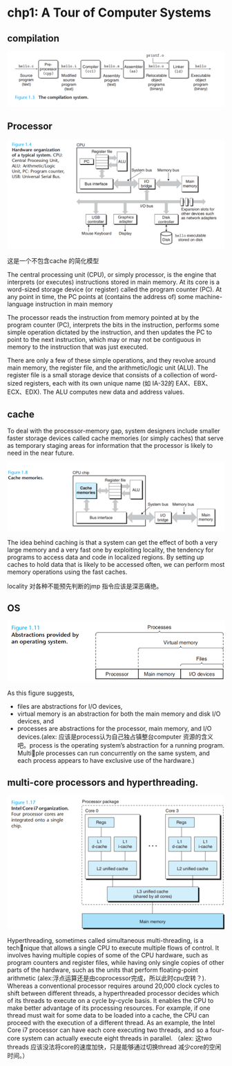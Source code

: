 # chp1: A Tour of Computer Systems

## compilation

![the process of  compilation ](images/fig_1_3.png)

## Processor

![the processor ](images/fig_1_4.png)

这是一个不包含cache 的简化模型

The central processing unit (CPU), or simply processor, is the engine that interprets (or executes) instructions stored in main memory. At its core is a word-sized storage device (or register) called the program counter (PC). At any point in time, the PC points at (contains the address of) some machine-language instruction in main memory

The processor reads the instruction from memory pointed at by the program counter (PC), interprets the bits in the instruction, performs some simple
operation dictated by the instruction, and then updates the PC to point to the next instruction, which may or may not be contiguous in memory to the instruction that was just executed.

There are only a few of these simple operations, and they revolve around main memory, the register file, and the arithmetic/logic unit (ALU). The register
file is a small storage device that consists of a collection of word-sized registers, each with its own unique name (如 IA-32的 EAX、EBX、ECX、EDX). The ALU computes new data and address values.

## cache
To deal with the processor-memory gap, system designers include smaller faster storage devices called cache memories (or simply caches) that serve as
temporary staging areas for information that the processor is likely to need in the near future.

![the processor ](images/fig_1_8.png)

The idea behind caching is that a system can get the effect of both a very large memory and a very fast one by exploiting locality, the tendency for
programs to access data and code in localized regions. By setting up caches to hold data that is likely to be accessed often, we can perform most memory operations using the fast caches.

locality 对各种不能预先判断的jmp 指令应该是深恶痛绝。

## OS
![the Abstractions](images/fig_1_11.png)

As this figure suggests,
* files are abstractions for I/O devices, 
* virtual memory is an abstraction for both the main memory and disk I/O devices, and
* processes are abstractions for the processor, main memory, and I/O devices.(alex: 应该是process认为自己独占镇整台computer 资源的含义吧。process is the operating system’s abstraction for a running program. Multiple processes can run concurrently on the same system, and each process appears to have exclusive use of the hardware.)

## multi-core processors and hyperthreading. 
![i7](images/fig_1_17.png)

Hyperthreading, sometimes called simultaneous multi-threading, is a technique that allows a single CPU to execute multiple flows of control. It involves
having multiple copies of some of the CPU hardware, such as program counters and register files, while having only single copies of other parts of the hardware, such as the units that perform floating-point arithmetic (alex:浮点运算还是由coprocessor完成，所以此时cpu空转？). Whereas a conventional processor requires around 20,000 clock cycles to shift between different threads, a hyperthreaded processor decides which of its threads to execute on a cycle by-cycle basis. It enables the CPU to make better advantage of its processing resources. For example, if one thread must wait for some data to be loaded into a cache, the CPU can proceed with the execution of a different thread. As an example, the Intel Core i7 processor can have each core executing two threads, and so a four-core system can actually execute eight threads in parallel. （alex: 这two threads 应该没法将core的速度加快，只是能够通过切换thread 减少core的空闲时间。）


